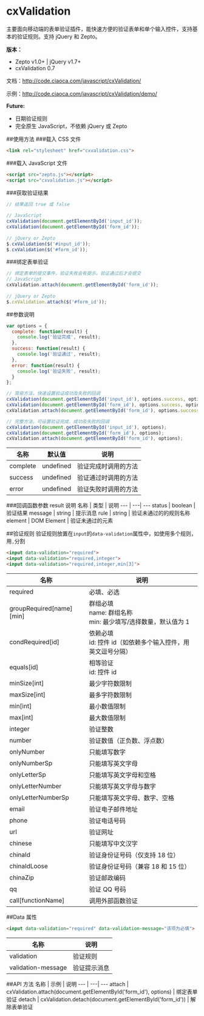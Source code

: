 # cxValidation
主要面向移动端的表单验证插件，能快速方便的验证表单和单个输入控件，支持基本的验证规则。支持 jQuery 和 Zepto。

**版本：**
* Zepto v1.0+ | jQuery v1.7+
* cxValidation 0.7

文档：http://code.ciaoca.com/javascript/cxValidation/

示例：http://code.ciaoca.com/javascript/cxValidation/demo/

**Future:**
* 日期验证规则
* 完全原生 JavaScript，不依赖 jQuery 或 Zepto

##使用方法
###载入 CSS 文件
```html
<link rel="stylesheet" href="cxvalidation.css">
```

###载入 JavaScript 文件
```html
<script src="zepto.js"></script>
<script src="cxvalidation.js"></script>
```

###获取验证结果
```javascript
// 结果返回 true 或 false 
 
// JavaScript 
cxValidation(document.getElementById('input_id'));
cxValidation(document.getElementById('form_id'));
 
// jQuery or Zepto 
$.cxValidation($('#input_id'));
$.cxValidation($('#form_id'));
```

###绑定表单验证
```javascript
// 绑定表单的提交事件，验证失败会有提示，验证通过后才会提交
// JavaScript
cxValidation.attach(document.getElementById('form_id'));
 
// jQuery or Zepto
$.cxValidation.attach($('#form_id'));
```

##参数说明
```javascript
var options = {
  complete: function(result) {
    console.log('验证完成', result);
  },
  success: function(result) {
    console.log('验证通过', result);
  },
  error: function(result) {
    console.log('验证失败', result);
  }
};

// 简易方法，快速设置验证成功及失败的回调
cxValidation(document.getElementById('input_id'), options.success, options.error);
cxValidation(document.getElementById('form_id'), options.success, options.error);
cxValidation.attach(document.getElementById('form_id'), options.success, options.error);

// 完整方法，可设置验证完成、成功及失败的回调
cxValidation(document.getElementById('input_id'), options);
cxValidation(document.getElementById('form_id'), options);
cxValidation.attach(document.getElementById('form_id'), options);
```

名称 | 默认值 | 说明
--- | ---| ---
complete | undefined | 验证完成时调用的方法
success | undefined | 验证通过时调用的方法
error | undefined | 验证失败时调用的方法

###回调函数参数  result 说明
名称 | 类型 | 说明
--- | ---| ---
status | boolean | 验证结果
message | string | 提示消息
rule | string | 验证未通过的的规则名称
element | DOM Element | 验证未通过的元素


  
##验证规则
验证规则放置在```input```的```data-validation```属性中，如使用多个规则，用```,```分割

```html
<input data-validation="required">
<input data-validation="required,integer">
<input data-validation="required,integer,min[3]">
```

名称 | 说明
--- | ---
required | 必填、必选
groupRequired[name][min] | 群组必填<br>name: 群组名称<br>min: 最少填写/选择数量，默认值为 1
condRequired[id] | 依赖必填<br>id: 控件 id（如依赖多个输入控件，用英文逗号分隔）
equals[id] | 相等验证<br>id: 控件 id
minSize[int] | 最少字符数限制
maxSize[int] | 最多字符数限制
min[int] | 最小数值限制
max[int] | 最大数值限制
integer | 验证整数
number | 验证数值（正负数、浮点数）
onlyNumber | 只能填写数字
onlyNumberSp | 只能填写英文字母
onlyLetterSp | 只能填写英文字母和空格
onlyLetterNumber | 只能填写英文字母与数字
onlyLetterNumberSp | 只能填写英文字母、数字、空格
email | 验证电子邮件地址
phone | 验证电话号码
url | 验证网址
chinese | 只能填写中文汉字
chinaId | 验证身份证号码（仅支持 18 位）
chinaIdLoose | 验证身份证号码（兼容 18 和 15 位）
chinaZip | 验证邮政编码
qq | 验证 QQ 号码
call[functionName] | 调用外部函数验证
  
##Data 属性
```html
<input data-validation="required" data-validation-message="该项为必填">
```
名称 | 说明
--- | ---
validation | 验证规则
validation-message | 验证提示消息

##API 方法
名称 | 示例 | 说明
--- | ---| ---
attach | cxValidation.attach(document.getElementById('form_id'), options) | 绑定表单验证
detach | cxValidation.detach(document.getElementById('form_id')) | 解除表单验证
